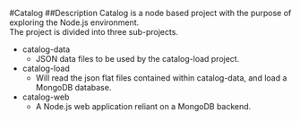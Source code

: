 #Catalog
##Description
Catalog is a node based project with the purpose of exploring the Node.js environment.  
The project is divided into three sub-projects.

* catalog-data
	* JSON data files to be used by the catalog-load project.
* catalog-load
	* Will read the json flat files contained within catalog-data, and load a MongoDB database.
* catalog-web
	* A Node.js web application reliant on a MongoDB backend.	
